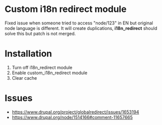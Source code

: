 # Custom i18n redirect module

Fixed issue when someone tried to access "node/123" in EN but original node language is different. It will create duplications, **i18n_redirect** should solve this but patch is not merged.

# Installation
1. Turn off i18n_redirect module
2. Enable custom_i18n_redirect module
3. Clear cache

# Issues
- https://www.drupal.org/project/globalredirect/issues/1653194  
- https://www.drupal.org/node/1514166#comment-11657665
